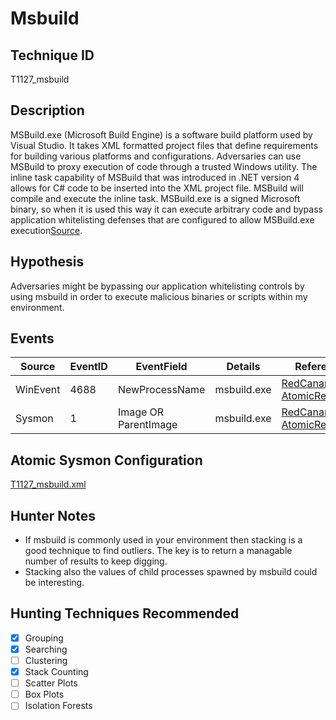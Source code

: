 # Msbuild
## Technique ID
T1127_msbuild


## Description
MSBuild.exe (Microsoft Build Engine) is a software build platform used by Visual Studio. It takes XML formatted project files that define requirements for building various platforms and configurations.
Adversaries can use MSBuild to proxy execution of code through a trusted Windows utility. The inline task capability of MSBuild that was introduced in .NET version 4 allows for C# code to be inserted into the XML project file. MSBuild will compile and execute the inline task. MSBuild.exe is a signed Microsoft binary, so when it is used this way it can execute arbitrary code and bypass application whitelisting defenses that are configured to allow MSBuild.exe execution[Source](https://attack.mitre.org/wiki/Technique/T1127).


## Hypothesis
Adversaries might be bypassing our application whitelisting controls by using msbuild in order to execute malicious binaries or scripts within my environment.


## Events

| Source | EventID | EventField | Details | Reference | 
|--------|---------|-------|---------|-----------| 
| WinEvent | 4688 | NewProcessName | msbuild.exe | [RedCanary-AtomicRedTeam](https://github.com/redcanaryco/atomic-red-team/blob/master/Windows/Execution/Trusted_Developer_Utilities.md) |
| Sysmon | 1 | Image OR ParentImage | msbuild.exe | [RedCanary-AtomicRedTeam](https://github.com/redcanaryco/atomic-red-team/blob/master/Windows/Execution/Trusted_Developer_Utilities.md) |


## Atomic Sysmon Configuration
[T1127_msbuild.xml](https://github.com/Cyb3rWard0g/ThreatHunter-Playbook/blob/master/attack_matrix/windows/sysmon_configs/T1127_msbuild.xml)


## Hunter Notes
* If msbuild is commonly used in your environment then stacking is a good technique to find outliers. The key is to return a managable number of results to keep digging.
* Stacking also the values of child processes spawned by msbuild could be interesting.  


## Hunting Techniques Recommended

- [x] Grouping
- [x] Searching
- [ ] Clustering
- [x] Stack Counting
- [ ] Scatter Plots
- [ ] Box Plots
- [ ] Isolation Forests